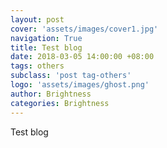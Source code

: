 ```yaml
---
layout: post
cover: 'assets/images/cover1.jpg'
navigation: True
title: Test blog
date: 2018-03-05 14:00:00 +08:00
tags: others
subclass: 'post tag-others'
logo: 'assets/images/ghost.png'
author: Brightness
categories: Brightness
---
```


Test blog


